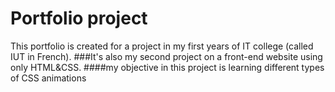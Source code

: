 # Portfolio project
This portfolio is created for a project in my first years of IT college (called IUT in French).
###It's also my second project on a front-end website using only HTML&CSS.
####my objective in this project is learning different types of CSS animations
